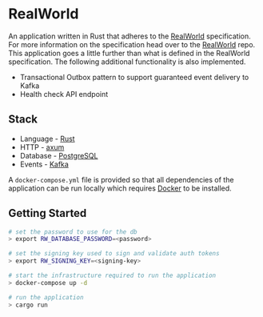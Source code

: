 
# RealWorld

An application written in Rust that adheres to the [RealWorld](https://github.com/gothinkster/realworld) specification. For
more information on the specification head over to the [RealWorld](https://github.com/gothinkster/realworld) repo. This
application goes a little further than what is defined in the RealWorld specification. The following additional functionality
is also implemented.

* Transactional Outbox pattern to support guaranteed event delivery to Kafka
* Health check API endpoint

## Stack

* Language - [Rust](https://www.rust-lang.org/)
* HTTP - [axum](https://docs.rs/axum/latest/axum/)
* Database - [PostgreSQL](https://www.postgresql.org/)
* Events - [Kafka](https://kafka.apache.org/)

A `docker-compose.yml` file is provided so that all dependencies of the application can be run locally which requires
[Docker](https://www.docker.com/) to be installed.

## Getting Started

``` sh
# set the password to use for the db
> export RW_DATABASE_PASSWORD=<password>

# set the signing key used to sign and validate auth tokens
> export RW_SIGNING_KEY=<signing-key>

# start the infrastructure required to run the application
> docker-compose up -d

# run the application
> cargo run
```
